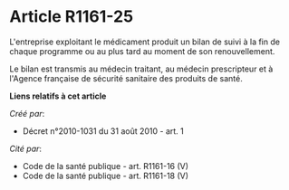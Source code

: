 # Article R1161-25

L'entreprise exploitant le médicament produit un bilan de suivi à la fin de chaque programme ou au plus tard au moment de son
renouvellement.

Le bilan est transmis au médecin traitant, au médecin prescripteur et à l'Agence française de sécurité sanitaire des produits
de santé.

**Liens relatifs à cet article**

_Créé par_:

  - Décret n°2010-1031 du 31 août 2010 - art. 1

_Cité par_:

  - Code de la santé publique - art. R1161-16 (V)
  - Code de la santé publique - art. R1161-18 (V)
